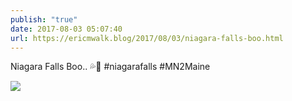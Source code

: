 ```yaml
---
publish: "true"
date: 2017-08-03 05:07:40
url: https://ericmwalk.blog/2017/08/03/niagara-falls-boo.html
---
```


Niagara Falls Boo.. 💦👻  #niagarafalls #MN2Maine

![](https://ericmwalk.blog/uploads/2022/9f6afd2413.jpg)